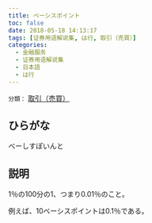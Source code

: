 ```yaml
---
title: ベーシスポイント
toc: false
date: 2018-05-18 14:13:17
tags: [证券用语解说集, は行, 取引（売買）]
categories:
  - 金融服务
  - 证券用语解说集
  - 日本語
  - は行
---
```


`分類：` [取引（売買）](/tags/取引（売買）/)

## ひらがな

べーしすぽいんと

## 説明

1％の100分の1、つまり0.01％のこと。

例えば、10ベーシスポイントは0.1％である。

